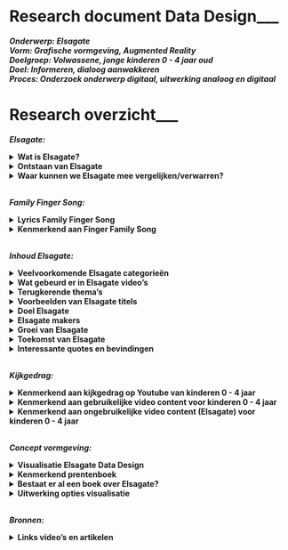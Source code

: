 # Research document Data Design___  


***Onderwerp: Elsagate <br>
Vorm: Grafische vormgeving, Augmented Reality<br>
Doelgroep: Volwassene, jonge kinderen 0 - 4 jaar oud<br>
Doel: Informeren, dialoog aanwakkeren<br>
Proces: Onderzoek onderwerp digitaal, uitwerking analoog en digitaal<br>***

# Research overzicht___ 

**_Elsagate:_** <br>
<details><summary><b>Wat is Elsagate?</b> </summary>
ElsaGate is een fenomeen op YouTube waarbij  video’s geschikt lijken voor jonge kinderen terwijl dit eigelijk niet het geval is. Het is verontrustend om te bedenken dat dit soort content op gigantisch veel kanalen terug te vinden is en het bijna onvermijdelijk is geworden voor jonge kinderen om deze video’s niet tegen te komen. 
<br><br>
  
Elsagate is de wolf in schaapskleren op Youtube. Er staan tig video’s online waarin bekende cartoonfiguren zoals Spiderman, Frozen Elsa, Joker en Mickey Mouse die vreemd of ongepaste gedrag vertonen. Deze video’s zijn specifiek gericht op jonge kinderen.
</details>

<details><summary><b>Ontstaan van Elsagate</b></summary>
Het is fenomeen is ontstaan vanuit het kinderliedje Finger Family Song. Dit is weer afkomstig van een veel oudere rijm liedje genaamd "Tommy Thumb", en mogelijk een Japans lied, "Ohanashi yubi-san" (Talking Fingers).
<br><br>
Een van de eerste Finger Family Song video’s ge-upload op Youtube kwam uit India.
</details>

<details><summary><b>Waar kunnen we Elsagate mee vergelijken/verwarren?</b></summary>
Uiteraard met cartoons voor volwassene. Denk aan;
<br><br>
- Happy Tree Friends<br>
- Don’t Hug Me I’m Scared<br>
- Southpark<br>
- Family Guy<br>
- Mr Pickles<br>
- The Simpsons<br>
- Futurama<br>
- Beavis and Butthead<br>
- Rick and Morty<br>
<br>
Een groot verschil met dit soort programma’s is dat deze opzettelijk bedoeld zijn voor de volwassene generatie en qua verhaallijn daar ook op inspeelt. De context heeft een diepere laag dan alleen educatie. Het kan bijvoorbeeld gaan over complexe systemen binnen de maatschappij of bewust een parodie zijn op elementen die volwassenen herkennen uit hun eigen dagelijks leven. 
Kinderprogramma’s (0 - 4 jaar) hebben daarentegen geen diepere laag behalve dat het simpele educatie en vermaak biedt. Het grote verschil tussen de twee is het motief. <br>

[Elsagate Flowchart](https://imgur.com/9iDHw0B)
<br>
</details><br>


**_Family Finger Song:_**<br>
<details><summary><b>Lyrics Family Finger Song</b></summary>
<br><br>  
<i>Daddy finger, daddy finger. Where are you?
<br><br>
Here I am, here I am. 
How do you do?
<br><br>
Mommy finger, mommy finger.
Where are you?
<br><br>
Here I am, here I am.
How do you do?
<br><br>
Brother finger, brother finger.
Where are you? 
<br><br>
Here I am, here I am.
How do you do?
<br><br>
Sister finger, sister finger.
Where are you?
<br><br>
Here I am, here I am.
How do you do?
<br><br>
Baby finger, baby finger.
Where are you? 
<br><br>
Here I am, here I am.
  How do you do?</i>
<br><br> 
</details>  

<details><summary><b>Kenmerkend aan Finger Family Song</b></summary> 
De hiërarchie en het liedje constant herhalen:
<br> <br> 
Vader - Duim<br> 
Moeder - wijsvinger<br> 
Zoon - middelvinger<br> 
Dochter - Ringvinger<br> 
Baby (onbekend geslacht) - Roze<br> <br> 
  
[Finger Family Song Screenshot 1](https://imgur.com/BoW9zOR)<br>
[Finger Family Song Screenshot 2](https://imgur.com/9YiHeAE)<br>
[Finger Family Song Screenshot 3](https://imgur.com/nu6kvtq)<br>
[Finger Family Song Screenshot 4](https://imgur.com/CdWYMlm)<br>
[Finger Family Song Screenshot 5](https://imgur.com/puldJHo)<br>
[Finger Family Song Screenshot 6](https://imgur.com/W85wXnV)<br>
[Finger Family Song Screenshot 7](https://imgur.com/i0p5Oav)<br>
[Finger Family Song Screenshot 8](https://imgur.com/aBEPv2m)<br>
[Finger Family Song Screenshot 9](https://imgur.com/J5tM5O0)<br>
[Finger Family Song Screenshot 10](https://imgur.com/IZTuHrM)<br>
[Finger Family Song Screenshot 11](https://imgur.com/FMVPZgM)<br>
[Finger Family Song Screenshot 12](https://imgur.com/bJiWiKI)<br>
[Finger Family Song Screenshot 13](https://imgur.com/Bf0iMmI)<br>
<br>
</details><br> 


**_Inhoud Elsagate:_**<br>
<details><summary><b>Veelvoorkomende Elsagate categorieën</b></summary>

- Finger Family Song<br>
- Toys unboxing<br>
- Learn colours<br>
<br> 
</details>
  
<details><summary><b>Wat gebeurd er in Elsagate video’s</b></summary>
In de onschuldige essentie gaat het om kleuren en termen leren (dieren, familie, objecten) in de vorm van een kinderliedje dat zichzelf constant herhaalt. 
</details>
    
<details><summary><b>Terugkerende thema’s</b></summary>
- Stelen van alcohol en vechten<br>
- Ongelukken <br>
- Fobie voor spinnen en insecten<br>
- Eten en drinken van poep en plas <br>
- Naald injecties <br>
- Zwangerschap & abortus <br>
- Fysieke autoriteit tussen kind en volwassene <br>
- Seksualiseren van zwangere kinderen, wat gezien moet worden als iets positiefs  <br>
  <br>
  
[Elsagate Screenshot 1](https://imgur.com/7QX1KMV)<br>
[Elsagate Screenshot 2](https://imgur.com/3w0T41U)<br>
[Elsagate Screenshot 3](https://imgur.com/1yjNMnl)<br>
[Elsagate Screenshot 4](https://imgur.com/3rRVlkO)<br>
[Elsagate Screenshot 5](https://imgur.com/6azSvsm)<br>
[Elsagate Screenshot 6](https://imgur.com/nV4xO1s)<br>
[Elsagate Screenshot 7](https://imgur.com/y9m6th8)<br>
[Elsagate Screenshot 8](https://imgur.com/r0NBdFY)<br>
[Elsagate Screenshot 9](https://imgur.com/XarCBsc)<br>
[Elsagate Screenshot 10](https://imgur.com/JJFMeZs)<br>
[Elsagate Screenshot 11](https://imgur.com/TGs28AA)<br>
[Elsagate Screenshot 12](https://imgur.com/BOVeQPU)<br>
[Elsagate Screenshot 13](https://imgur.com/cND8ORr)<br>
[Elsagate Screenshot 14](https://imgur.com/odwCBca)<br>
[Elsagate Screenshot 15](https://imgur.com/xd6AJmC)<br>
[Elsagate Screenshot 16](https://imgur.com/d0xJEFf)<br>
[Elsagate Screenshot 17](https://imgur.com/BEZsPbD)<br>
[Elsagate Screenshot 18]()<br>
[Elsagate Screenshot 19]()<br>
[Elsagate Screenshot 20]()<br>
  
  [Terugkerende elementen Elsagate content](https://imgur.com/xDsX0ZO)
  <br>
  
</details> 
  
<details><summary><b>Voorbeelden van Elsagate titels </b></summary>
- Halloween Finger Family & more Halloween Songs for Children | Kids Halloween Songs Collection <br><br>
- Australian Animals Finger Family Song | Finger Family Nursery Rhymes <br><br>
- Farm Animals Finger Family and more Animals Songs | Finger Family Collection - Learn Animals Sounds <br><br>
- Safari Animals Finger Family Song | Elephant, Lion, Giraffe, Zebra & Hippo! Wild Animals for kids <br><br>
- Superheroes Finger Family and more Finger Family Songs! Superhero Finger Family Collection <br><br>
- Batman Finger Family Song, Superheroes and Villains! Batman, Joker, Riddler, Catwoman  <br><br>
- Spongebob Pineapple Raped Kidneys Harvested in Mexico! Finger Family Nursery Rhymes  <br><br>
- Lesbian Elsa Suicidal Emo Minion Leg Amputation in Tibet Full Episodes! finger family nursery rhymes <br><br>
</details>


<details><summary><b>Doel Elsagate </b></summary>
Volgens  https://www.youtube.com/watch?v=GiXrq5kleuM <br><br>
- Hit your friends<br>
- Blood is funny <br>
- Poop is for eating<br>
- When an adults sits on top of you, don’t fight back<br>
<br>
Doel, het normaliseren van ongepast contenten en thema’s. <br><br>

De inhoud van online kinderen is een van de weinige alternatieve manieren om geld te verdienen met 3D-animatie, omdat de esthetische normen lager zijn en onafhankelijke productie schaalvoordelen kan behalen. Het maakt gebruik van bestaande en gemakkelijk beschikbare inhoud (zoals personage modellen en motion-capture-bibliotheken) en het kan eindeloos worden herhaald en herzien.
<br>
</details>

<details><summary><b>Elsagate makers </b></summary>
- https://www.reddit.com/r/ElsaGate/comments/7bzjt5/possibly_creators_of_some_elsagate_2d_videos/<br><br>
- Videogyan (India) <br><br>
- Banana Cartoon (Egypt) When you go to their about page, you can find an email. When you search that in google, you discover that the account is associated to multiple brands that distribute viral content (mostly goals and football matches). Also, you can find it in a list of pwned email accounts. Searching for that email, you can discover that THESE VIDEOS ARE CREATED BY A COMPANY CALLED VIOLA TV.<br><br>
- De accounts~ van de eerste Elsagate video’s kwam van oorsprong uit India. <br><br>
- Elsagate video’s waarin echte mensen spelen komen voornamelijk uit Rusland blijkt. <br><br>
- Those mouth assets are from a 2010 Flash Animated show on YT, BFDI. These mouths are used everywhere because its probably what first appears when you search for "Mouth clipart”<br>
</details>

<details><summary><b>Groei van Elsagate </b></summary> 
Strategie erachter:<br><br>
- Video’s verschijnen op verschillenden kanalen. <br>
- Geen diefstal want uiteindelijk horen ze bij hetzelfde moeder-kanaal.<br>
- Een breed netwerk opzetten waardoor het lijkt alsof er een grote diversiteit is aan content. Dit is eigelijk een illusie!<br>
- Youtube search algorithms en recommended video hebben als functie dat niet een channel alle andere channels domineert. <br>
- Het laat een variatie aan video’s / content / kanalen zien.<br><br>

Voordeel voor de makers: Een channel post tig video’s per dag = alert voor Youtube en kans op delete van kanaal is groot. Tig channel post een video per dag per channel = omzeilen de regels van Youtube. Voor hen is het moeilijk om te traceren wie de makers zijn. <br>
</details> 

<details><summary><b>Toekomst van Elsagate </b></summary>
- Youtube heeft de regels voor het plaatsen van video’s aangescherpt. Men moet nu aanvinken dat de content geschikt is voor kinderen.<br> 
- Bewust maken dat die effect kan hebben op het referentiekader van kinderen.<br> 
- Bewust maken op een aandeel hebben in het verder verspreiden en ontwikkelen van dit soort content en de organisaties erachter. Kunnen in de toekomst geavanceerder worden? <br> 
- Is er een link met 4chan / 8chan / 8kun in dit systeem? Conspiracy? <br> 
- Volgens de wet, "you can't collect data on children under the age of 13 without parents permission” Ook wel COPPA genoemd. Houdt je je niet aan deze wet, loop je het risico op een boete van $42,000. Doordat men nu moet aangeven of het content is voor kinderen, verliezen makers advertentie inkomsten. Zal Elsagate een gat in de markt blijven daardoor of opdrogen?  


[Youtube Fined](https://imgur.com/EgjPgeD)
[Coppa Law restricties](https://imgur.com/XdiGPBi)  
  <br> 
- De video’s zijn zich nu ook aan het verspreiden op dailymotion.com en de content was ook terug te vinden in verschillende apps. Het verspreid zich dus naar andere platforms. <br>  
</details>

<details><summary><b>Interessante quotes en bevindingen</b></summary>

https://www.theverge.com/2017/12/8/16751206/elsagate-youtube-kids-creepy-conspiracy-theory <br> 
>“Many r/elsagate members firmly believe that there is some darker strategy at work within these videos that has yet to be revealed. “I believe there is something much more sinister going on with these videos, like mind control or behavior modification.”<br> <br> 


https://www.theverge.com/2017/12/8/16751206/elsagate-youtube-kids-creepy-conspiracy-theory<br> 
>“Yes, this is all about youtube’s monetization algorithms and people gaming the system to make money. Young children love children Frozen, and they love Spider-Man, and so the tagging system becomes self-fulfilling as people generate more Frozen and Spider-Man content to rack up views from children. The more views, the more exposure, the more money”.<br> <br> 

https://www.theverge.com/2017/12/8/16751206/elsagate-youtube-kids-creepy-conspiracy-theory
>“If you just want to get a load of clicks by appealing to kids, just rip a load of actual cartoons into your channel. There’s no need to do something as controversial as this that is obviously going to get flagged eventually”.<br> <br> 

https://www.theverge.com/2017/12/8/16751206/elsagate-youtube-kids-creepy-conspiracy-theory
>“Not suggesting incompetence, yes this is a deliberate act. But as BananaRama1 suggestions, the only conspiracy is people gaming the system to make money, and that could include bots making comments if it helps generate more views somehow.”<br> <br> 

https://www.youtube.com/watch?v=NkdycOa1gm8
>“Repetition is a tool in hypnosis”.<br> <br> 

https://www.ted.com/talks/james_bridle_the_nightmare_videos_of_children_s_youtube_and_what_s_wrong_with_the_internet_today
>“Fake news for kids”.<br> <br> 

https://www.theweek.co.uk/89701/does-elsagate-prove-youtube-is-too-big-to-control 
>“Does ‘Elsagate’ prove YouTube is too big to control?” <br> <br> 

https://www.reddit.com/r/ElsaGate/comments/dypmqb/elsagate_is_gonna_die_off_if_the_coppa_thing_goes/
>Because of the COPPA law “Almost everything will die off. ALL forms of animation. Anything gaming (because apparently gaming is just a kid thing). Lots of genres will die off”.<br> <br> 

https://www.reddit.com/r/ElsaGate/comments/dypmqb/elsagate_is_gonna_die_off_if_the_coppa_thing_goes/
>“If they find a video and deem it "child directed", they will fine the content creator like a redonkulous amount of money. So they could do that, and risk the fine, or basically have a channel death sentence by saying they are child directed. It's a lose lose situation”.<br> <br> 

https://youtube.fandom.com/wiki/Elsagate
>On November 28, Forbes presented Elsagate as an example of the "dark underbelly of the digital age". The article's author commented that the "gargantuan scale" of the problem seemed to indicate that children's content on YouTube had become "a monster beyond our control" and that "it's terrifying to imagine how many toddlers have been affected" by Elsagate, "in ways beyond our comprehension”.<br> <br> 


https://youtube.fandom.com/wiki/Elsagate
>The New York Times found that one of the channels featuring counterfeit cartoons, Super Zeus TV, was linked to a website called SuperKidsShop.com, registered in Ho Chi Minh City, Vietnam. A man working for SuperKidsShop.com confirmed that his partners were responsible for the videos, on which "a team of about 100 people" were working. Subsequent requests for an interview went unanswered.<br> <br> 


https://youtube.fandom.com/wiki/Elsagate
>On November 23, French-Canadian outlet Tabloïd released a video investigation about Toy Monster, a channel linked to Webs and Tiaras. They confronted the videos' creators – based out of the south shore of Quebec City – who refused to be interviewed. One of the actors featured in the videos anonymously stated that he was contractually obligated to refrain from comment. The investigation revealed that identical content was being posted on numerous channels apparently operated by the same people.<br> <br> 


https://youtube.fandom.com/wiki/Elsagate
>On November 22, 2017 YouTube announced that it had deleted over 50 channels and thousands of videos which did not fit the new guidelines. On November 27, the company said in a statement to BuzzFeed News that it had "terminated more than 270 accounts and removed over 150,000 videos", "turned off comments on more than 625,000 videos targeted by child predators" and "removed ads from nearly 2 million videos and over 50,000 channels masquerading as family-friendly content". Forbes commented that many problematic videos could still be seen on the platform and that "the sheer volume of videos hastily deleted from the site prove that YouTube's algorithms were utterly ineffective at protecting young children”.<br> <br> 

https://grapeshotmq.com.au/2018/06/news-elsagate/
>“Starting with Family Finger Song video - Around 10 videos later – the content becoming stranger and stranger – I came across a thumbnail that depicted a scary looking, long haired woman (think Samara from The Ring) between two crying children. Jackpot! Titled ‘Kartun Lucu Upin Dan Ipin 2018, Rumah Hantu, The Best Cartoons The newest compilation Part 1’ the video depicts two strange baby characters exploring a haunted house (complete with unnerving horror soundtrack) and being terrorised by the long-haired ghost lady. Later, a humanoid creature in a straight jacket and covered in blood opens bursts through the door and hunts the two kids while they try to hide. The kind of shit that would give a toddler nightmares”.<br> <br> 


https://www.reddit.com/r/conspiracy/comments/7uaqir/4chan_partially_uncovers_connection_between_the/
>“4chan /pol/ user stumbled upon h3h3 podcast about elsagate videos, after which he decided to check them out himself. He got intrigued about the gibberish comments and for some reason tried to decode them. Decoding the comments led to ciphered twitter pages, and deciphering them led to more videos, more ciphered images and comments, and eventually to a document describing "pig pen cipher", which gave us half an url for something called "the final cipher", the most important discovery however was that one of the ciphered messages led us to a yahoo conversation posted by the same person that comments gibberish on elsagate videos. The yahoo post goes deeply into describing an organization called "The finders", who are allegedly connected to child traficking/CIA. Why would a person with such knowledge of the group go as far as ciphering youtube comments on elsagate videos?”<br> <br> 


https://www.reddit.com/r/conspiracy/comments/7t1082/a_woman_registered_a_company_in_china_and_hired/
>“Unlike many countries where kids are exposed to the Elsagate clips when they use Youtube, China has blocked Youtube and other foreign media websites long time ago. However, similar videos still manage to percolate and appear on Chinese media sites since 2016. Early this month, these videos finally gained the attention of Chinese mainstream media and have been immediately deleted.<br> 
Ok, enough of this jibber jabber. So the official department who is responsible for censoring videos and books found a company who is not only translating elsagate videos downloaded from Youtube, but also producing similar videos with dolls, toys and real actors including kids and adults. This company was registered by a woman, who, according to the registration info, is either from Hong Kong, or Macao, or Taiwan. This woman only contacts her employees via QQ, an instant messaging tool like Skype, and sends manuscripts to them to shoot videos accordingly.
The above is from a Chinese media site, http://new.qq.com/omn/20180122/20180122A0PTFG.html
Now many people are suspecting these homemade elsagate videos, whose prime target is kids, are not only immoral but also politically motivated.”<br> <br> 

https://www.theverge.com/2017/12/8/16751206/elsagate-youtube-kids-creepy-conspiracy-theory
>One theory currently making its way through r/elsagate has to do with how some of these videos use colors. Naming colors is a classic kid’s game, but some users have found the same pattern of colors used over and over: red, blue, yellow, pink, green. Is it some kind of code? One member made the connection to the use of color associations in cult abuse: were Elsagate videos triggering some kind of pre-programmed response in children? Often there would be gibberish comments at the bottom of the videos, either bots trying to game the algorithm or, if you believe 4chan, some kind of coded message.“I saw the video where some guy decrypted the code on a hidden YouTube video so that each color had a corresponding command/theme assigned to it,” one poster wrote. “Really creepy shit.”<br> <br> <br><br>

- Type VVG in de Youtube zoekbalk en er verschijnen talloze rare afspeellijsten met Elsagate video’s. <br> <br> 

- Misschien is het wel een soort tegenreactie op de huidige educative content voor kinderen? “…Don’t share the American idea form of what acceptable children’s entertainment looks like.”<br> <br> 

- Typerend is het uploaden van video’s, verwijderd worden, her-uploaden onder een andere naam, keer op keer!<br> <br> 

- Elsagate video’s ook gevonden op in de Appstore (inmiddels verwijderd). <br> <br> <br><br>

https://www.reddit.com/r/conspiracy/comments/7e90wi/elsagate_doesnt_just_exist_on_youtube_they_also/
>So the people telling you it's not deliberate, or an AI algorithm splicing together different videos are full of shit. I don't know if the games have been removed (probably not), but many involved objectives such as performing a C section on a pregnant Elsa. I saw my daughter (then 4) playing it. She also found a ton of similar games on a website called http://www.mafa.com, which can also be found by googling "girl games”. This network is way more extensive than most realize, so don't let people distract you with their bullshit theories.
Edit: another reason I don't believe it's "random", is how often "finger family song" is associated with these videos. Listen to the lyrics to the song, it reads exactly like something an adult would recite to a child to groom them for molestation. <br> <br> 

https://www.nytimes.com/2019/06/14/opinion/youtube-algorithm.html
>The problem hasn’t been fixed. Nearly two years after “Elsagate,” as the issue with unsuitable content was dubbed, the issue still persists. In 2019, researchers analyzed thousands of videos targeted at toddlers aged between 1 and 5 featuring characters popular with kids. They also tracked how YouTube recommended subsequent videos and found that there’s a 3.5 percent chance of a child coming across inappropriate footage within 10 clicks of a child-friendly video.That’s particularly concerning because of data analyzed for my book, “YouTubers,” published this week, by The Insights People, who survey 20,000 children and their parents about their media usage. Just four in 10 parents always monitor their child’s YouTube usage — and one in 20 children aged 4-to-12 say their parents never check what they’re watching. <br> <br> 

https://www.theweek.co.uk/89701/does-elsagate-prove-youtube-is-too-big-to-control
>Contrary to what some parents may believe, content on YouTube’s dedicated Kids app is not curated or even pre-screened by humans. Instead, suggested videos appear in its autoplay list automatically based on shared keywords or similar audiences.
The sheer size of YouTube’s catalogue goes beyond the capabilities of human oversight. Content is uploaded to the platform at the equivalent of 400 hours of video every minute, according to Statista.<br> <br> 

https://arxiv.org/pdf/1901.07046.pdf
>Most of the disturbing and restricted videos in the Elsagate-related videos are in: Entertainment (24% and 31%), People & Blogs (28% and 22%), and Film & Animation (22% and 12%).<br> 

</details><br>


**_Kijkgedrag:_** <br>
<details><summary><b>Kenmerkend aan kijkgedrag op Youtube van kinderen 0 - 4 jaar </b></summary>
- Gevoelig voor thumbnails met vrolijke en herkenbare cartoon- en filmpersonages. <br>
- Klikken op een volgende video of dezelfde video herhalen zonder dit door te hebben. <br>
- Comments zijn er vrij weinig aangezien deze doelgroep nog niet kan lezen/schrijven.<br>
  
</details>

<details><summary><b>Kenmerkend aan gebruikelijke video content voor kinderen 0 - 4 jaar </b></summary>
- Aantrekkelijke/betrouwbare thumbnails voor kinderen.<br>
- Rare comments, brabbeltaal mogelijk geschreven door bots, jonge kinderen of codetaal.<br>
- Eenvoudige animaties; lichaams- en gezichtsbewegingen niet perse gesynchroniseerd met het nummer zelf.<br>
- Geluid/muziek: Dierlijke geluiden, herkenbare liedjes voor kinderen.<br>
- Eenvoudige verhaallijnen die voornamelijk gericht zijn op educatie. <br>
</details>

<details><summary><b>Kenmerkend aan ongebruikelijke video content (Elsagate) voor kinderen 0 - 4 jaar</b></summary>
- Extreem lange titels. Waarschijnlijk om de zoekfunctie van de metadata te vergroten. Vooral als het gaat om videos’s voor hele jonge kinderen. Zij kunnen nog niet lezen /schrijven dus is de titel voor hen niet relevant maar puur alleen in het belang van de makers zelf.<br>
- Geluid/muziek: Dierlijke geluiden, herkenbare liedjes voor kinderen.<br>
- Eenvoudige animaties; lichaams- en gezichtsbewegingen niet perse gesynchroniseerd met het nummer zelf.<br>
- Gebruik van populaire cartoon- en filmpersonages (Spiderman, Peppa Pig, Mikey Mouse, Elsa).<br>
- Herhalende liedjes.<br>
- Vaak 2D-animatie maar tegenwoordig meestal 3D-gerenderd.<br>
- Hergebruik van animatiemodellen. Alleen enkele details wijzigen zoals kleur en cartoon- en filmpersonages.<br>
- Echte mensen verkleed als bekende cartoon- en filmpersonages.<br>
- Rare comments, brabbeltaal mogelijk geschreven door bots, jonge kinderen of codetaal. <br>
- Het is een soort rare mix van bekende cartoon- en filmpersonages en slecht uitgevoerde animaties- en of acteurs. Het onderscheidt tussen computer en mens is soms bijna niet te zien. Denk aan Turing test.<br>
- Video’s duren vrij lang. Een muziek nummer duurt meestal tussen de 02.00 en 04.00 min. terwijl Elsagate video’s vaak rond de 10.00  - 20.00 min. duren. <br>
- Miljoenen views.<br>
- Aantrekkelijke/betrouwbaar lijkende thumbnails voor kinderen = Clickbait.<br>
</details><br>

**_Concept vormgeving:_** <br> 
<details><summary><b>Visualisatie Elsagate Data Design</b></summary> 
Kinderboek/prentenboek maken waar een tablet de Augmented Reality versie laat zien, de Elsagate versie. 
In die versie zit research en data verwerkt over het onderwerp om ouders en verzorgers te informeren en een dialoog aan te wakkeren.  

</details>
<details><summary><b>Kenmerkend prentenboek</b></summary>  
- Een prentenboek combineert tekst en illustraties die elkaar aanvullen en samen een verhaal vertellen.<br>
- Vaak moet er een probleem opgelost worden in het verhaal.<br>
- Een prentenboek zal veelal worden voorgelezen door ouders waar de illustraties en tekst het kind (en ouder) geboeid houden. <br>- De afloop van het verhaal moet ook wel positief zijn (het probleem wordt opgelost) of in ieder geval bevredigend zijn.<br>
- Voorbeeld, Dikkie Dik van Jet Boeke en Arthur van Norden de boekjes van “Kikker” van Max Velthuijs. <br>
- Het totaal aantal woorden is beperkt (ergens tussen de 100 en 700).  <br>
</details>  

<details><summary><b>Bestaat er al een boek over Elsagate?</b></summary>  
Niet echt, behalve;
Family Finger Song Book AA.VV.
 
 </details>

<details><summary><b>Uitwerking opties visualisatie</b></summary> 
- Shots pakken van Elsagate video’s en deze content uitschrijven in een kinderverhaal.<br>
- Controversiële versie van het verhaal.<br>
- Online links van onderzoek verwerken als bronvermelding.<br>
- Frames van een Elsagate video uitprinten, met de Family Finger Song tekst erbij. <br>
- Elsagate video gebruiken als visual en zelf een verhaal eromheen verzinnen om het kindvriendelijk te laten lijken qua tekst        
—> Visuals spreken dat tegen, in de ogen van de volwassene omdat zij in de visuals kindonvriendelijke visuals kunnen herkennen en de kinderen zelf nog niet. <br>
- Bekende cartoons gebruiken voor een prentenboek.<br>
- Onbekende, slecht gerenderde cartoons gebruiken voor prentenboek.<br>
- Controversiele cartoons gebruiken voor prentenboek, denk aan Hitler in vrouwenlichaam met bikini aan. <br>
- Youtube kader eromheen.<br>
- Transparant, digitaal uitgummen van figuren en digitaal er weer inzetten.<br>
- Beginnen met zogenaamd video 1 en zo doorgaan tot 10 als in de aanbevolen video’s die leidden naar Elsagate.<br></details>
<br>
  
**_Bronnen:_** <br>
<details><summary><b>Links video’s en artikelen </b></summary> 
https://www.youtube.com/watch?time_continue=29&v=UMnVvV7e7Ow <br>
https://www.youtube.com/watch?v=oat9ArOzSnk <br>
https://www.youtube.com/watch?time_continue=31&v=oWC8dry6Mag <br>
https://www.youtube.com/watch?v=a30VItA6odw <br>
https://www.youtube.com/watch?v=DfMGRTX0sdI <br>
https://www.youtube.com/watch?v=AyGcuaqVUKk&list=PL8h0KAHGm1CTekQWTmMC9AznbZLCvH2xK <br>
https://www.youtube.com/watch?v=4L9Dh5wl318 <br>
https://www.youtube.com/watch?v=WsKVxAmafnk <br>
https://www.youtube.com/watch?v=LKp2gikIkD8 <br>
https://www.youtube.com/watch?v=bu_DeDrCJNo <br>
https://www.theverge.com/2017/12/8/16751206/elsagate-youtube-kids-creepy-conspiracy-theory <br>
https://www.youtube.com/watch?v=afamhuZLDjM <br>
https://www.reddit.com/r/ElsaGate/ <br>
https://www.tubefilter.com/2017/11/24/advertisers-suspend-youtube-elsagate/ <br>
https://www.youtube.com/watch?v=lNbJoncamAA <br>
https://www.youtube.com/watch?v=tTNXEmUK1i0&list=PLg20L6rI-41IuY0EqB0XvMtJ4QXKPp-EI&index=16 <br>
https://www.reddit.com/r/UnresolvedMysteries/comments/7irvj8/elsagate_who_is_making_thousands_of_disturbing/ <br>
https://www.youtube.com/watch?v=LKp2gikIkD8&feature=youtu.be <br>
https://www.youtube.com/watch?v=-JzXiSkoFKw <br>
https://www.youtube.com/watch?v=QGMEXXxD1eo <br>
https://www.youtube.com/watch?v=tTNXEmUK1i0&list=PLg20L6rI-41IuY0EqB0XvMtJ4QXKPp-EI&index=16 <br>
https://arxiv.org/pdf/1901.07046.pdf <br>
https://www.vox.com/the-goods/2019/3/22/18275767/toy-unboxing-videos-youtube-advertising-ethics <br>
https://medium.com/this-is-hcd/how-youtube-is-failing-children-and-what-it-means-for-designing-ai-moderated-experiences-b36181646f9c <br>
https://arxiv.org/pdf/1901.07046.pdf <br>
  <br>
</details>


